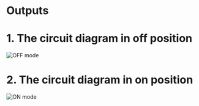 # Outputs

# 1. The circuit diagram in off position
![OFF mode ](https://user-images.githubusercontent.com/101619680/163848263-ef449ff5-19a1-4f73-9866-3eb451e9896a.png)

# 2. The circuit diagram in on position
![ON mode](https://user-images.githubusercontent.com/101619680/163848370-1706696d-f7a1-41d7-b269-899b18fc5159.png)


